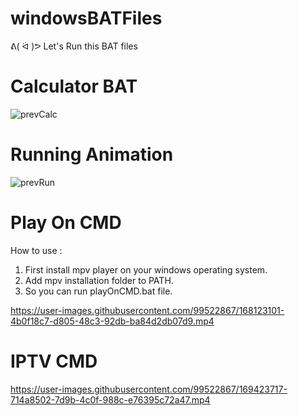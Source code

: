 # windowsBATFiles
ᕕ( ᐛ )ᕗ Let's Run this BAT files
# Calculator BAT

![prevCalc](https://user-images.githubusercontent.com/99522867/166191449-60632d26-5075-451d-b99c-4d3579f20cbd.gif)

# Running Animation

![prevRun](https://user-images.githubusercontent.com/99522867/166238239-1861acc2-c086-48c7-92c7-d7331eac9161.gif)

# Play On CMD
<p>How to use :</p>

1. First install mpv player on your windows operating system.
2. Add mpv installation folder to PATH.
3. So you can run playOnCMD.bat file.

https://user-images.githubusercontent.com/99522867/168123101-4b0f18c7-d805-48c3-92db-ba84d2db07d9.mp4

# IPTV CMD

https://user-images.githubusercontent.com/99522867/169423717-714a8502-7d9b-4c0f-988c-e76395c72a47.mp4

